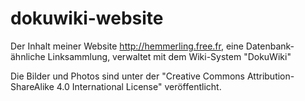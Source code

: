 # dokuwiki-website
Der Inhalt meiner Website http://hemmerling.free.fr, eine Datenbank-ähnliche Linksammlung, verwaltet mit dem Wiki-System "DokuWiki"

Die Bilder und Photos sind unter der "Creative Commons Attribution-ShareAlike 4.0 International License" veröffentlicht. 
